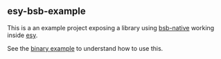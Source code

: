 esy-bsb-example
---

This is a an example project exposing a library using [bsb-native](https://github.com/bsansouci/bsb-native) working inside [esy](https://esy.sh).

See the [binary example](https://github.com/bsansouci/esy-bsb-example) to understand how to use this.
